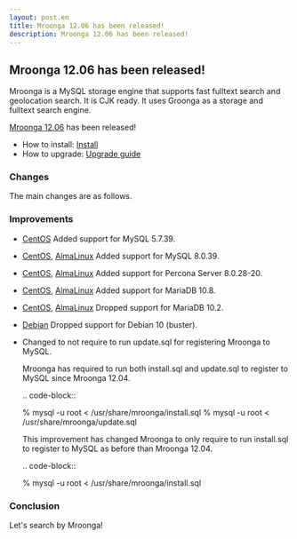 ```yaml
---
layout: post.en
title: Mroonga 12.06 has been released!
description: Mroonga 12.06 has been released!
---
```


## Mroonga 12.06 has been released!

Mroonga is a MySQL storage engine that supports fast fulltext search
and geolocation search. It is CJK ready. It uses Groonga as a storage
and fulltext search engine.

[Mroonga 12.06](/docs/news.html#release-12-06) has been released!

* How to install: [Install](/docs/install.html)
* How to upgrade: [Upgrade guide](/docs/upgrade.html)

### Changes

The main changes are as follows.

### Improvements

* [CentOS](/docs/install/centos.html) Added support for MySQL 5.7.39.

* [CentOS](/docs/install/centos.html), [AlmaLinux](/docs/install/almalinux.html) Added support for MySQL 8.0.39.

* [CentOS](/docs/install/centos.html), [AlmaLinux](/docs/install/almalinux.html) Added support for Percona Server 8.0.28-20.

* [CentOS](/docs/install/centos.html), [AlmaLinux](/docs/install/almalinux.html) Added support for MariaDB 10.8.

* [CentOS](/docs/install/centos.html), [AlmaLinux](/docs/install/almalinux.html) Dropped support for MariaDB 10.2.

* [Debian](/docs/install/debian.html) Dropped support for Debian 10 (buster).

* Changed to not require to run update.sql for registering Mroonga to MySQL.
  
  Mroonga has required to run both install.sql and update.sql to register to MySQL since Mroonga 12.04.

  .. code-block::

     % mysql -u root < /usr/share/mroonga/install.sql
     % mysql -u root < /usr/share/mroonga/update.sql

  This improvement has changed Mroonga to only require to run install.sql to register to MySQL as before than Mroonga 12.04.

  .. code-block::

    % mysql -u root < /usr/share/mroonga/install.sql

### Conclusion

Let's search by Mroonga!
